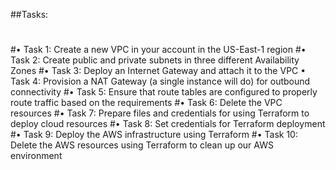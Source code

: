 
##Tasks:
#
#• Task 1: Create a new VPC in your account in the US-East-1 region
#• Task 2: Create public and private subnets in three different Availability Zones
#• Task 3: Deploy an Internet Gateway and attach it to the VPC
• Task 4: Provision a NAT Gateway (a single instance will do) for outbound connectivity
#• Task 5: Ensure that route tables are configured to properly route traffic based on the requirements
#• Task 6: Delete the VPC resources
#• Task 7: Prepare files and credentials for using Terraform to deploy cloud resources
#• Task 8: Set credentials for Terraform deployment
#• Task 9: Deploy the AWS infrastructure using Terraform
#• Task 10: Delete the AWS resources using Terraform to clean up our AWS environment 

